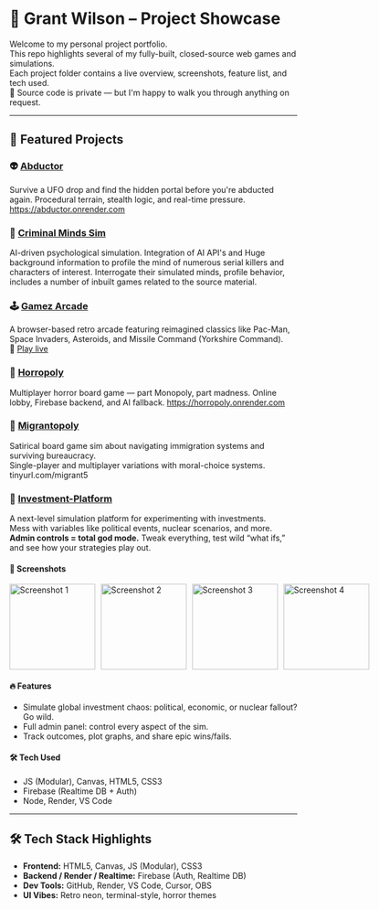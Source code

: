 # 💼 Grant Wilson – Project Showcase

Welcome to my personal project portfolio.  
This repo highlights several of my fully-built, closed-source web games and simulations.  
Each project folder contains a live overview, screenshots, feature list, and tech used.  
🛑 Source code is private — but I'm happy to walk you through anything on request.

---

## 🚀 Featured Projects

### 👽 [Abductor](./abductor-showcase/README.md)  
Survive a UFO drop and find the hidden portal before you're abducted again. Procedural terrain, stealth logic, and real-time pressure.
https://abductor.onrender.com

### 🧠 [Criminal Minds Sim](./criminal-minds/README.md)  
AI-driven psychological simulation. Integration of AI API's and Huge background information to profile the mind of numerous serial killers and characters of interest.
Interrogate their simulated minds, profile behavior, includes a number of inbuilt games related to the source material.


### 🕹️ [Gamez Arcade](./gamez-arcade-showcase/README.md)  
A browser-based retro arcade featuring reimagined classics like Pac-Man, Space Invaders, Asteroids, and Missile Command (Yorkshire Command).  
🔗 [Play live](https://gamez-z3na.onrender.com)

### 🎲 [Horropoly](./horropoly-showcase/README.md)  
Multiplayer horror board game — part Monopoly, part madness. Online lobby, Firebase backend, and AI fallback.
https://horropoly.onrender.com

### 🧳 [Migrantopoly](./migrantopoly-showcase/README.md)  
Satirical board game sim about navigating immigration systems and surviving bureaucracy.  
Single-player and multiplayer variations with moral-choice systems.
tinyurl.com/migrant5

### 💸 [Investment-Platform](./investment-platform/README.md)  
A next-level simulation platform for experimenting with investments.  
Mess with variables like political events, nuclear scenarios, and more.  
**Admin controls = total god mode.** Tweak everything, test wild “what ifs,” and see how your strategies play out.

#### 📸 Screenshots  
<div style="display: flex; gap: 10px;">
  <img src="./investment-platform/screenshots/image1.png" alt="Screenshot 1" width="150"/>
  <img src="./investment-platform/screenshots/image2.png" alt="Screenshot 2" width="150"/>
  <img src="./investment-platform/screenshots/image3.png" alt="Screenshot 3" width="150"/>
  <img src="./investment-platform/screenshots/image4.png" alt="Screenshot 4" width="150"/>
</div>

#### 🔥 Features
- Simulate global investment chaos: political, economic, or nuclear fallout? Go wild.
- Full admin panel: control every aspect of the sim.
- Track outcomes, plot graphs, and share epic wins/fails.

#### 🛠️ Tech Used
- JS (Modular), Canvas, HTML5, CSS3
- Firebase (Realtime DB + Auth)
- Node, Render, VS Code


---



## 🛠️ Tech Stack Highlights

- **Frontend:** HTML5, Canvas, JS (Modular), CSS3
- **Backend / Render / Realtime:** Firebase (Auth, Realtime DB)
- **Dev Tools:** GitHub, Render, VS Code, Cursor, OBS
- **UI Vibes:** Retro neon, terminal-style, horror themes

